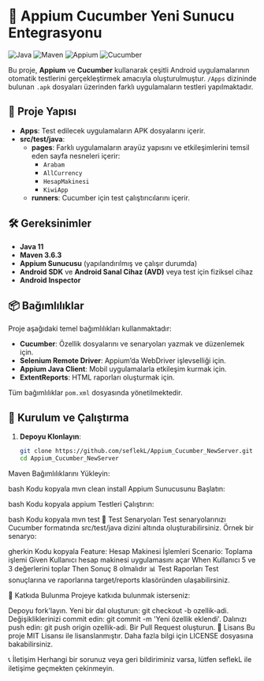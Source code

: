 # 🚀 Appium Cucumber Yeni Sunucu Entegrasyonu

![Java](https://img.shields.io/badge/Java-11-blue)
![Maven](https://img.shields.io/badge/Maven-3.6.3-blue)
![Appium](https://img.shields.io/badge/Appium-1.20.2-blue)
![Cucumber](https://img.shields.io/badge/Cucumber-6.10.4-blue)

Bu proje, **Appium** ve **Cucumber** kullanarak çeşitli Android uygulamalarının otomatik testlerini gerçekleştirmek amacıyla oluşturulmuştur. `/Apps` dizininde bulunan `.apk` dosyaları üzerinden farklı uygulamaların testleri yapılmaktadır.

## 📁 Proje Yapısı

- **Apps**: Test edilecek uygulamaların APK dosyalarını içerir.
- **src/test/java**:
  - **pages**: Farklı uygulamaların arayüz yapısını ve etkileşimlerini temsil eden sayfa nesneleri içerir:
    - `Arabam`
    - `AllCurrency`
    - `HesapMakinesi`
    - `KiwiApp`
  - **runners**: Cucumber için test çalıştırıcılarını içerir.

## 🛠️ Gereksinimler

- **Java 11**
- **Maven 3.6.3**
- **Appium Sunucusu** (yapılandırılmış ve çalışır durumda)
- **Android SDK** ve **Android Sanal Cihaz (AVD)** veya test için fiziksel cihaz
- **Android Inspector**

## 📦 Bağımlılıklar

Proje aşağıdaki temel bağımlılıkları kullanmaktadır:

- **Cucumber**: Özellik dosyalarını ve senaryoları yazmak ve düzenlemek için.
- **Selenium Remote Driver**: Appium’da WebDriver işlevselliği için.
- **Appium Java Client**: Mobil uygulamalarla etkileşim kurmak için.
- **ExtentReports**: HTML raporları oluşturmak için.

Tüm bağımlılıklar `pom.xml` dosyasında yönetilmektedir.

## 🚀 Kurulum ve Çalıştırma

1. **Depoyu Klonlayın**:
   ```bash
   git clone https://github.com/seflekL/Appium_Cucumber_NewServer.git
   cd Appium_Cucumber_NewServer
Maven Bağımlılıklarını Yükleyin:

bash
Kodu kopyala
mvn clean install
Appium Sunucusunu Başlatın:

bash
Kodu kopyala
appium
Testleri Çalıştırın:

bash
Kodu kopyala
mvn test
🧪 Test Senaryoları
Test senaryolarınızı Cucumber formatında src/test/java dizini altında oluşturabilirsiniz. Örnek bir senaryo:

gherkin
Kodu kopyala
Feature: Hesap Makinesi İşlemleri
  Scenario: Toplama işlemi
    Given Kullanıcı hesap makinesi uygulamasını açar
    When Kullanıcı 5 ve 3 değerlerini toplar
    Then Sonuç 8 olmalıdır
📊 Test Raporları
Test sonuçlarına ve raporlarına target/reports klasöründen ulaşabilirsiniz.

🤝 Katkıda Bulunma
Projeye katkıda bulunmak isterseniz:

Depoyu fork'layın.
Yeni bir dal oluşturun: git checkout -b ozellik-adi.
Değişikliklerinizi commit edin: git commit -m 'Yeni özellik eklendi'.
Dalınızı push edin: git push origin ozellik-adi.
Bir Pull Request oluşturun.
📄 Lisans
Bu proje MIT Lisansı ile lisanslanmıştır. Daha fazla bilgi için LICENSE dosyasına bakabilirsiniz.

📞 İletişim
Herhangi bir sorunuz veya geri bildiriminiz varsa, lütfen seflekL ile iletişime geçmekten çekinmeyin.
